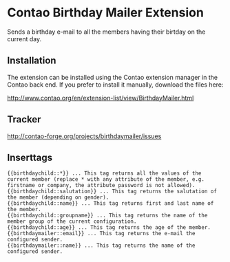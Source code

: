 Contao Birthday Mailer Extension
================================

Sends a birthday e-mail to all the members having their birtday on the current day.


Installation
------------

The extension can be installed using the Contao extension manager in the Contao
back end. If you prefer to install it manually, download the files here:

http://www.contao.org/en/extension-list/view/BirthdayMailer.html


Tracker
-------

http://contao-forge.org/projects/birthdaymailer/issues


Inserttags
----------

    {{birthdaychild::*}} ... This tag returns all the values of the current member (replace * with any attribute of the member, e.g. firstname or company, the attribute password is not allowed).
    {{birthdaychild::salutation}} ... This tag returns the salutation of the member (depending on gender).
    {{birthdaychild::name}} ... This tag returns first and last name of the member.
    {{birthdaychild::groupname}} ... This tag returns the name of the member group of the current configuration.
    {{birthdaychild::age}} ... This tag returns the age of the member.
    {{birthdaymailer::email}} ... This tag returns the e-mail the configured sender.
    {{birthdaymailer::name}} ... This tag returns the name of the configured sender.